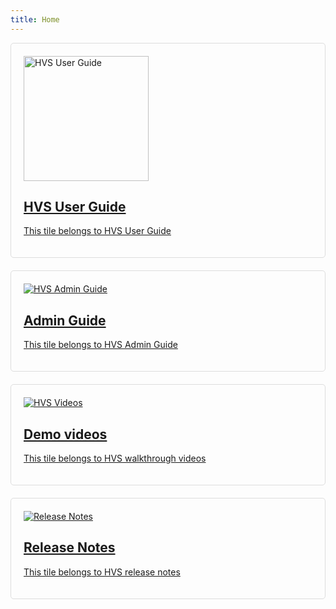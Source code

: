 ```yaml
---
title: Home
---
```

<div class="md-grid">
  <div class="md-cell md-cell--4">
    <a href="../HVSDoc/docs/HowToUse.md">
      <div class="md-card">
        <div class="md-card__media md-card__media--16:9">
          <img src="../assets/images/tile1.jpg" alt="HVS User Guide" style="max-width: 100%; height: 200px; margin:0px auto;">
        </div>
        <div class="md-card__content">
          <h2 class="md-card__title">HVS User Guide</h2>
          <p class="md-card__description">This tile belongs to HVS User Guide</p>
        </div>
      </div>
    </a>
  </div>

  <div class="md-cell md-cell--4">
    <a href="../docs/Page2.md">
      <div class="md-card">
        <div class="md-card__media md-card__media--16:9">
          <img src="../assets/images/tile2.jpg" alt="HVS Admin Guide" style="max-width: 100%;">
        </div>
        <div class="md-card__content">
          <h2 class="md-card__title">Admin Guide</h2>
          <p class="md-card__description">This tile belongs to HVS Admin Guide</p>
        </div>
      </div>
    </a>
  </div>

  <div class="md-cell md-cell--4">
    <a href="../docs/Page3.md">
      <div class="md-card">
        <div class="md-card__media md-card__media--16:9">
          <img src="../assets/images/tile3.jpg" alt="HVS Videos" style="max-width: 100%;">
        </div>
        <div class="md-card__content">
          <h2 class="md-card__title">Demo videos</h2>
          <p class="md-card__description">This tile belongs to HVS walkthrough videos</p>
        </div>
      </div>
    </a>
  </div>


  <div class="md-cell md-cell--4">
    <a href="../docs/Page4.md">
      <div class="md-card">
        <div class="md-card__media md-card__media--16:9">
          <img src="../assets/images/tile4.jpg" alt="Release Notes" style="max-width: 100%;">
        </div>
        <div class="md-card__content">
          <h2 class="md-card__title">Release Notes</h2>
          <p class="md-card__description">This tile belongs to HVS release notes</p>
        </div>
      </div>
    </a>
  </div>

<style>
.md-grid {
  display: flex; /* Use flexbox for horizontal layout */
  flex-wrap: wrap; /* Allow tiles to wrap to the next row if needed */
  justify-content: space-between; /* Add space between tiles */
}

.md-cell {
  flex: 1; /* Allow cells to grow and shrink to fill available space */
  min-width: 300px; /* Set a minimum width for each tile */
  margin-bottom: 20px; /* Add vertical spacing between rows */
}

.md-card {
  border: 1px solid #ddd; /* Add a solid border with a light gray color */
  border-radius: 5px; /* Add rounded corners for a more polished look */
  padding: 20px; /* Add some padding inside the card for better content spacing */
}
</style>


